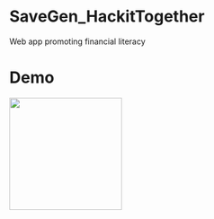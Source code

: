 # SaveGen_HackitTogether
Web app promoting financial literacy 
# Demo
<img src="ezgif.com-video-to-gif.gif" width=200><br>
